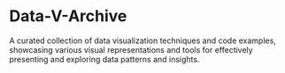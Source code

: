 # Data-V-Archive
A curated collection of data visualization techniques and code examples, showcasing various visual representations and tools for effectively presenting and exploring data patterns and insights.
